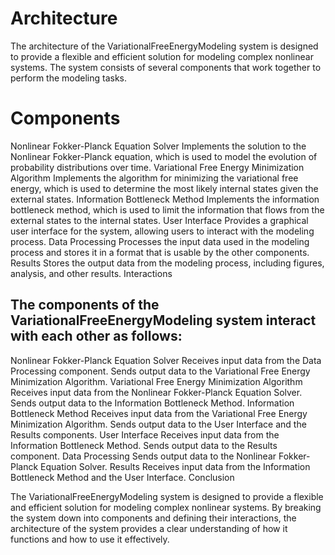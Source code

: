 # Architecture

The architecture of the VariationalFreeEnergyModeling system is designed to provide a flexible and efficient solution for modeling complex nonlinear systems. The system consists of several components that work together to perform the modeling tasks.

# Components

Nonlinear Fokker-Planck Equation Solver
Implements the solution to the Nonlinear Fokker-Planck equation, which is used to model the evolution of probability distributions over time.
Variational Free Energy Minimization Algorithm
Implements the algorithm for minimizing the variational free energy, which is used to determine the most likely internal states given the external states.
Information Bottleneck Method
Implements the information bottleneck method, which is used to limit the information that flows from the external states to the internal states.
User Interface
Provides a graphical user interface for the system, allowing users to interact with the modeling process.
Data Processing
Processes the input data used in the modeling process and stores it in a format that is usable by the other components.
Results
Stores the output data from the modeling process, including figures, analysis, and other results.
Interactions

## The components of the VariationalFreeEnergyModeling system interact with each other as follows:

Nonlinear Fokker-Planck Equation Solver
Receives input data from the Data Processing component.
Sends output data to the Variational Free Energy Minimization Algorithm.
Variational Free Energy Minimization Algorithm
Receives input data from the Nonlinear Fokker-Planck Equation Solver.
Sends output data to the Information Bottleneck Method.
Information Bottleneck Method
Receives input data from the Variational Free Energy Minimization Algorithm.
Sends output data to the User Interface and the Results components.
User Interface
Receives input data from the Information Bottleneck Method.
Sends output data to the Results component.
Data Processing
Sends output data to the Nonlinear Fokker-Planck Equation Solver.
Results
Receives input data from the Information Bottleneck Method and the User Interface.
Conclusion

The VariationalFreeEnergyModeling system is designed to provide a flexible and efficient solution for modeling complex nonlinear systems. By breaking the system down into components and defining their interactions, the architecture of the system provides a clear understanding of how it functions and how to use it effectively.
